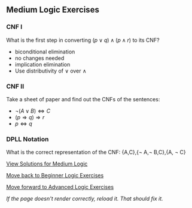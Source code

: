 ## Medium Logic Exercises

### CNF I

What is the first step in converting $(p ∨ q) ∧ (p ∧ r)$ to its CNF?
- biconditional elimination
- no changes needed
- implication elimination
- Use distributivity of $∨$ over $∧$

### CNF II

Take a sheet of paper and find out the CNFs of the sentences: 

- $¬(A ∨ B) ⇔ C$
- $(p ⇒ q) ⇒ r$ 
- $p ⇔ q$ 

### DPLL Notation 

What is the correct representation of the CNF:
\{A,C\},\{¬ A,¬ B,C\},\{A, ¬ C\}



[View Solutions for Medium Logic](https://github.com/UMdecisionsupport/DecisionSupport2023/blob/main/Logic/Solutions/Medium_Solutions.md)

[Move back to Beginner Logic Exercises](https://github.com/UMdecisionsupport/DecisionSupport2023/blob/main/Logic/Beginner.md)

[Move forward to Advanced Logic Exercises](https://github.com/UMdecisionsupport/DecisionSupport2023/blob/main/Logic/Advanced.md)

*If the page doesn't render correctly, reload it. That should fix it.*
